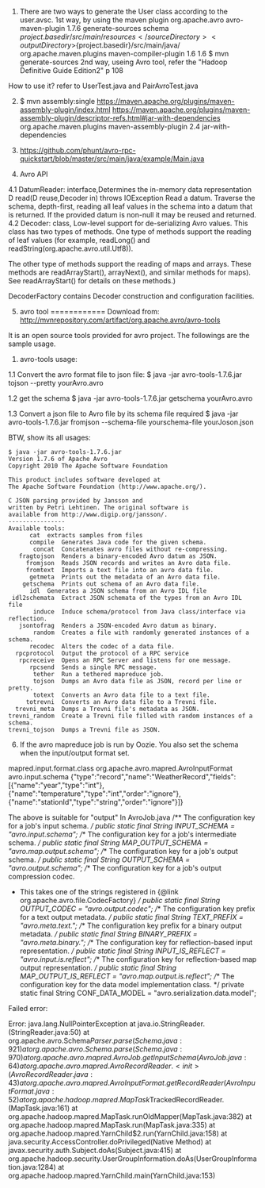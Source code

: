 1. There are two ways to generate the User class according to the user.avsc.
  1st way,  by using the maven plugin
          <plugin>
                <groupId>org.apache.avro</groupId>
                <artifactId>avro-maven-plugin</artifactId>
                <version>1.7.6</version>
                <executions>
                    <execution>
                        <phase>generate-sources</phase>
                        <goals>
                            <goal>schema</goal>
                        </goals>
                        <configuration>
                            <sourceDirectory>${project.basedir}/src/main/resources</sourceDirectory>
                            <outputDirectory>${project.basedir}/src/main/java/</outputDirectory>
                        </configuration>
                    </execution>
                </executions>
            </plugin>
            <plugin>
                <groupId>org.apache.maven.plugins</groupId>
                <artifactId>maven-compiler-plugin</artifactId>
                <configuration>
                    <source>1.6</source>
                    <target>1.6</target>
                </configuration>
            </plugin>
 $ mvn generate-sources
  2nd way, useing Avro tool, refer the "Hadoop Definitive Guide Edition2" p 108

How to use it? refer to UserTest.java and PairAvroTest.java

2. $ mvn assembly:single
https://maven.apache.org/plugins/maven-assembly-plugin/index.html
https://maven.apache.org/plugins/maven-assembly-plugin/descriptor-refs.html#jar-with-dependencies
            <plugin>
                <groupId>org.apache.maven.plugins</groupId>
                <artifactId>maven-assembly-plugin</artifactId>
                <version>2.4</version>
                <configuration>
                <descriptorRefs>
                    <descriptorRef>jar-with-dependencies</descriptorRef>
                </descriptorRefs>
            </configuration>
            </plugin>

3. https://github.com/phunt/avro-rpc-quickstart/blob/master/src/main/java/example/Main.java

4. Avro API

4.1 DatumReader: interface,Determines the in-memory data representation
    D read(D reuse,Decoder in) throws IOException
        Read a datum. Traverse the schema, depth-first, reading all leaf values in the schema into a datum that is returned. If the provided datum is non-null it may be reused and returned.
4.2 Decoder: class, Low-level support for de-serializing Avro values.
  This class has two types of methods. One type of methods support the reading of leaf values (for example, readLong() and readString(org.apache.avro.util.Utf8)).

 The other type of methods support the reading of maps and arrays. These methods are readArrayStart(), arrayNext(), and similar methods for maps). See readArrayStart() for details on these methods.)

 DecoderFactory contains Decoder construction and configuration facilities.


5. avro tool
============
Download from: http://mvnrepository.com/artifact/org.apache.avro/avro-tools

It is an open source tools provided for avro project. The followings are the sample usage.

1. avro-tools usage:

1.1 Convert the avro format file to json file:
	$ java -jar avro-tools-1.7.6.jar tojson --pretty  yourAvro.avro

1.2 get the schema 
	$ java -jar avro-tools-1.7.6.jar getschema yourAvro.avro

1.3 Convert a json file to Avro file by its schema file required
	$ java -jar avro-tools-1.7.6.jar fromjson --schema-file yourschema-file yourJoson.json

BTW, show its all usages: 

	$ java -jar avro-tools-1.7.6.jar 
	Version 1.7.6 of Apache Avro
	Copyright 2010 The Apache Software Foundation

	This product includes software developed at
	The Apache Software Foundation (http://www.apache.org/).

	C JSON parsing provided by Jansson and
	written by Petri Lehtinen. The original software is
	available from http://www.digip.org/jansson/.
	----------------
	Available tools:
		  cat  extracts samples from files
	      compile  Generates Java code for the given schema.
	       concat  Concatenates avro files without re-compressing.
	   fragtojson  Renders a binary-encoded Avro datum as JSON.
	     fromjson  Reads JSON records and writes an Avro data file.
	     fromtext  Imports a text file into an avro data file.
	      getmeta  Prints out the metadata of an Avro data file.
	    getschema  Prints out schema of an Avro data file.
		  idl  Generates a JSON schema from an Avro IDL file
	 idl2schemata  Extract JSON schemata of the types from an Avro IDL file
	       induce  Induce schema/protocol from Java class/interface via reflection.
	   jsontofrag  Renders a JSON-encoded Avro datum as binary.
	       random  Creates a file with randomly generated instances of a schema.
	      recodec  Alters the codec of a data file.
	  rpcprotocol  Output the protocol of a RPC service
	   rpcreceive  Opens an RPC Server and listens for one message.
	      rpcsend  Sends a single RPC message.
	       tether  Run a tethered mapreduce job.
	       tojson  Dumps an Avro data file as JSON, record per line or pretty.
	       totext  Converts an Avro data file to a text file.
	     totrevni  Converts an Avro data file to a Trevni file.
	  trevni_meta  Dumps a Trevni file's metadata as JSON.
	trevni_random  Create a Trevni file filled with random instances of a schema.
	trevni_tojson  Dumps a Trevni file as JSON.

6. If the avro mapreduce job is run by Oozie. You also set the schema when the input/output format set.
<property>
	<name>mapred.input.format.class</name>
	<value>org.apache.avro.mapred.AvroInputFormat</value>
</property>
<property>
	<name>avro.input.schema</name>
	<value>{"type":"record","name":"WeatherRecord","fields":[{"name":"year","type":"int"},{"name":"temperature","type":"int","order":"ignore"},{"name":"stationId","type":"string","order":"ignore"}]}</value>
</property>

The above is suitable for "output"
In AvroJob.java
  /** The configuration key for a job's input schema. */
  public static final String INPUT_SCHEMA = "avro.input.schema";
  /** The configuration key for a job's intermediate schema. */
  public static final String MAP_OUTPUT_SCHEMA = "avro.map.output.schema";
  /** The configuration key for a job's output schema. */
  public static final String OUTPUT_SCHEMA = "avro.output.schema";
  /** The configuration key for a job's output compression codec.
   *  This takes one of the strings registered in {@link org.apache.avro.file.CodecFactory} */
  public static final String OUTPUT_CODEC = "avro.output.codec";
  /** The configuration key prefix for a text output metadata. */
  public static final String TEXT_PREFIX = "avro.meta.text.";
  /** The configuration key prefix for a binary output metadata. */
  public static final String BINARY_PREFIX = "avro.meta.binary.";
  /** The configuration key for reflection-based input representation. */
  public static final String INPUT_IS_REFLECT = "avro.input.is.reflect";
  /** The configuration key for reflection-based map output representation. */
  public static final String MAP_OUTPUT_IS_REFLECT = "avro.map.output.is.reflect";
  /** The configuration key for the data model implementation class. */
  private static final String CONF_DATA_MODEL = "avro.serialization.data.model";

Failed error:

Error: java.lang.NullPointerException at java.io.StringReader.<init>(StringReader.java:50) at org.apache.avro.Schema$Parser.parse(Schema.java:921) at org.apache.avro.Schema.parse(Schema.java:970) at org.apache.avro.mapred.AvroJob.getInputSchema(AvroJob.java:64) at org.apache.avro.mapred.AvroRecordReader.<init>(AvroRecordReader.java:43) at org.apache.avro.mapred.AvroInputFormat.getRecordReader(AvroInputFormat.java:52) at org.apache.hadoop.mapred.MapTask$TrackedRecordReader.<init>(MapTask.java:161) at org.apache.hadoop.mapred.MapTask.runOldMapper(MapTask.java:382) at org.apache.hadoop.mapred.MapTask.run(MapTask.java:335) at org.apache.hadoop.mapred.YarnChild$2.run(YarnChild.java:158) at java.security.AccessController.doPrivileged(Native Method) at javax.security.auth.Subject.doAs(Subject.java:415) at org.apache.hadoop.security.UserGroupInformation.doAs(UserGroupInformation.java:1284) at org.apache.hadoop.mapred.YarnChild.main(YarnChild.java:153) 
